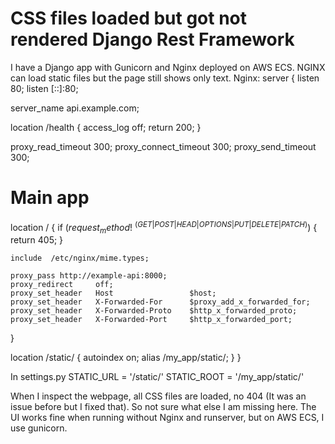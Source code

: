 
# CSS files loaded but got not rendered Django Rest Framework

I have a Django app with Gunicorn and Nginx deployed on AWS ECS. NGINX can load static files but the page still shows only text.
Nginx:
server {
  listen 80;
  listen [::]:80;

  server_name api.example.com;

  location /health {
    access_log off;
    return 200;
  }

  proxy_read_timeout 300;
  proxy_connect_timeout 300;
  proxy_send_timeout 300;

  # Main app
  location / {
    if ($request_method !~ ^(GET|POST|HEAD|OPTIONS|PUT|DELETE|PATCH)$) {
      return 405;
    }

    include  /etc/nginx/mime.types;

    proxy_pass http://example-api:8000;
    proxy_redirect     off;
    proxy_set_header   Host                 $host;
    proxy_set_header   X-Forwarded-For      $proxy_add_x_forwarded_for;
    proxy_set_header   X-Forwarded-Proto    $http_x_forwarded_proto;
    proxy_set_header   X-Forwarded-Port     $http_x_forwarded_port;
  }

  location /static/ {
    autoindex on;
    alias /my_app/static/;
  }
}

In settings.py
STATIC_URL = '/static/'
STATIC_ROOT = '/my_app/static/'

When I inspect the webpage, all CSS files are loaded, no 404 (It was an issue before but I fixed that). So not sure what else I am missing here.
The UI works fine when running without Nginx and runserver, but on AWS ECS, I use gunicorn.



        